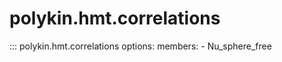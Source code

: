 # polykin.hmt.correlations

::: polykin.hmt.correlations
    options:
        members:
            - Nu_sphere_free
